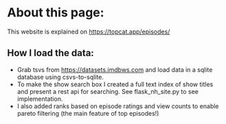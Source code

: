 # About this page:
This website is explained on https://topcat.app/episodes/

## How I load the data:
* Grab tsvs from https://datasets.imdbws.com and load data in a sqlite database using csvs-to-sqlite.
* To make the show search box I created a full text index of show titles and present a rest api for searching. See flask_nh_site.py to see implementation.
* I also added ranks based on episode ratings and view counts to enable pareto filtering (the main feature of top episodes!)
